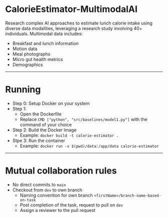 # CalorieEstimator-MultimodalAI
Research complex AI approaches to estimate lunch calorie intake using diverse data modalities, leveraging a research study involving 40+ individuals. Multimodal data includes:     
- Breakfast and lunch information
- Motion data
- Meal photographs
- Micro gut health metrics
- Demographics

-------------------------
# Running
- Step 0: Setup Docker on your system
- Step 1: 
    - Open the Dockerfile 
    - Replace `CMD ["python", "src/baselines/model1.py"]` with the command of your choice
- Step 2: Build the Docker Image 
    - Example: `docker build -t calorie-estimator .`
- Stpe 3: Run the container
    - Example: `docker run -v $(pwd)/data:/app/data calorie-estimator`


-------------------------
# Mutual collaboration rules
- No direct commits to `main`
- Checkout from `dev` to own branch
    - Naming convention for own branch `<firstName>/branch-name-based-on-task`
    - Post completion of the task, request to pull on `dev`
    - Assign a reviewer to the pull request